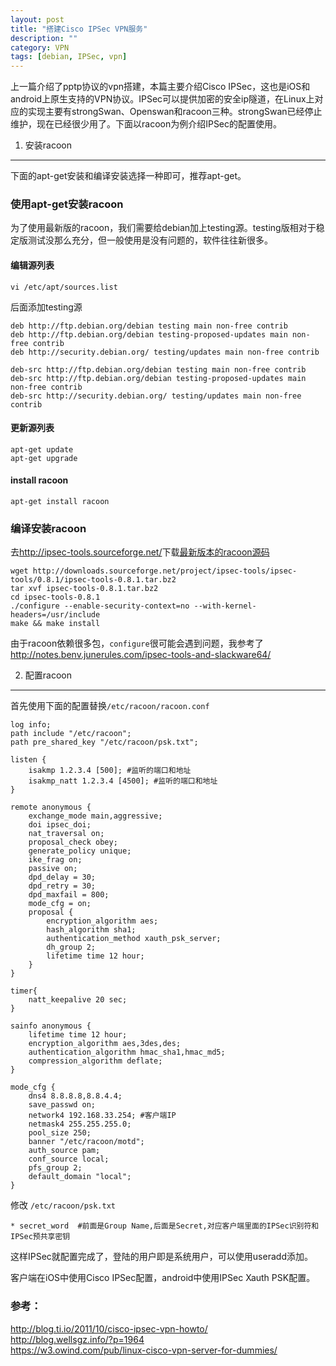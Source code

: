 ```yaml
---
layout: post
title: "搭建Cisco IPSec VPN服务"
description: ""
category: VPN
tags: [debian, IPSec, vpn]
---
```

上一篇介绍了pptp协议的vpn搭建，本篇主要介绍Cisco IPSec，这也是iOS和android上原生支持的VPN协议。IPSec可以提供加密的安全ip隧道，在Linux上对应的实现主要有strongSwan、Openswan和racoon三种。strongSwan已经停止维护，现在已经很少用了。下面以racoon为例介绍IPSec的配置使用。

1. 安装racoon
---
下面的apt-get安装和编译安装选择一种即可，推荐apt-get。
### 使用apt-get安装racoon
为了使用最新版的racoon，我们需要给debian加上testing源。testing版相对于稳定版测试没那么充分，但一般使用是没有问题的，软件往往新很多。  
#### 编辑源列表
	
	vi /etc/apt/sources.list
	
后面添加testing源

    deb http://ftp.debian.org/debian testing main non-free contrib
    deb http://ftp.debian.org/debian testing-proposed-updates main non-free contrib
    deb http://security.debian.org/ testing/updates main non-free contrib
    
    deb-src http://ftp.debian.org/debian testing main non-free contrib
    deb-src http://ftp.debian.org/debian testing-proposed-updates main non-free contrib
    deb-src http://security.debian.org/ testing/updates main non-free contrib

#### 更新源列表

	apt-get update
	apt-get upgrade

#### install racoon

    apt-get install racoon

### 编译安装racoon
去<http://ipsec-tools.sourceforge.net/>下载[最新版本的racoon源码](http://sourceforge.net/projects/ipsec-tools/files/latest/download?source=files)

    wget http://downloads.sourceforge.net/project/ipsec-tools/ipsec-tools/0.8.1/ipsec-tools-0.8.1.tar.bz2
    tar xvf ipsec-tools-0.8.1.tar.bz2
    cd ipsec-tools-0.8.1
    ./configure --enable-security-context=no --with-kernel-headers=/usr/include
    make && make install
由于racoon依赖很多包，`configure`很可能会遇到问题，我参考了<http://notes.benv.junerules.com/ipsec-tools-and-slackware64/>

2. 配置racoon
---
首先使用下面的配置替换`/etc/racoon/racoon.conf`
		
	log info;
	path include "/etc/racoon";
	path pre_shared_key "/etc/racoon/psk.txt";
	
	listen {
		isakmp 1.2.3.4 [500]; #监听的端口和地址
		isakmp_natt 1.2.3.4 [4500]; #监听的端口和地址
	}
	
	remote anonymous {
	    exchange_mode main,aggressive;
	    doi ipsec_doi;
	    nat_traversal on;
	    proposal_check obey;
	    generate_policy unique;
	    ike_frag on;
	    passive on;
	    dpd_delay = 30;
	    dpd_retry = 30;
	    dpd_maxfail = 800;
	    mode_cfg = on;
	    proposal {
	        encryption_algorithm aes;
	        hash_algorithm sha1;
	        authentication_method xauth_psk_server;
	        dh_group 2;
	        lifetime time 12 hour;
	    }
	}
	
	timer{
	    natt_keepalive 20 sec;
	}
	
	sainfo anonymous {
	    lifetime time 12 hour;
	    encryption_algorithm aes,3des,des;
	    authentication_algorithm hmac_sha1,hmac_md5;
	    compression_algorithm deflate;
	}
	
	mode_cfg {
	    dns4 8.8.8.8,8.8.4.4;
	    save_passwd on;
	    network4 192.168.33.254; #客户端IP
	    netmask4 255.255.255.0;
	    pool_size 250;
	    banner "/etc/racoon/motd";
	    auth_source pam;
	    conf_source local;
	    pfs_group 2;
	    default_domain "local";
	}

修改 `/etc/racoon/psk.txt`

    * secret_word  #前面是Group Name,后面是Secret,对应客户端里面的IPSec识别符和IPSec预共享密钥

这样IPSec就配置完成了，登陆的用户即是系统用户，可以使用useradd添加。  

客户端在iOS中使用Cisco IPSec配置，android中使用IPSec Xauth PSK配置。

### 参考：

<http://blog.ti.io/2011/10/cisco-ipsec-vpn-howto/>  
<http://blog.wellsgz.info/?p=1964>  
<https://w3.owind.com/pub/linux-cisco-vpn-server-for-dummies/>
